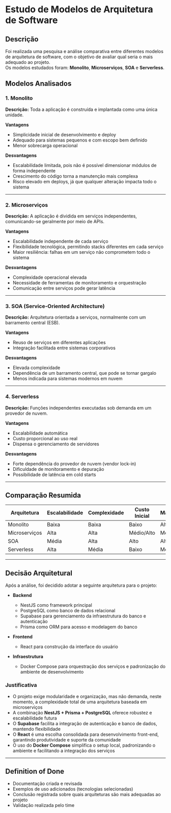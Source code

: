 # Estudo de Modelos de Arquitetura de Software

## Descrição
Foi realizada uma pesquisa e análise comparativa entre diferentes modelos de arquitetura de software, com o objetivo de avaliar qual seria o mais adequado ao projeto.  
Os modelos estudados foram: **Monolito**, **Microserviços**, **SOA** e **Serverless**.  

## Modelos Analisados

### 1. Monolito
**Descrição:** Toda a aplicação é construída e implantada como uma única unidade.  

**Vantagens**
- Simplicidade inicial de desenvolvimento e deploy  
- Adequado para sistemas pequenos e com escopo bem definido  
- Menor sobrecarga operacional  

**Desvantagens**
- Escalabilidade limitada, pois não é possível dimensionar módulos de forma independente  
- Crescimento do código torna a manutenção mais complexa  
- Risco elevado em deploys, já que qualquer alteração impacta todo o sistema  

---

### 2. Microserviços
**Descrição:** A aplicação é dividida em serviços independentes, comunicando-se geralmente por meio de APIs.  

**Vantagens**
- Escalabilidade independente de cada serviço  
- Flexibilidade tecnológica, permitindo stacks diferentes em cada serviço  
- Maior resiliência: falhas em um serviço não comprometem todo o sistema  

**Desvantagens**
- Complexidade operacional elevada  
- Necessidade de ferramentas de monitoramento e orquestração  
- Comunicação entre serviços pode gerar latência  

---

### 3. SOA (Service-Oriented Architecture)
**Descrição:** Arquitetura orientada a serviços, normalmente com um barramento central (ESB).  

**Vantagens**
- Reuso de serviços em diferentes aplicações  
- Integração facilitada entre sistemas corporativos  

**Desvantagens**
- Elevada complexidade  
- Dependência de um barramento central, que pode se tornar gargalo  
- Menos indicada para sistemas modernos em nuvem  

---

### 4. Serverless
**Descrição:** Funções independentes executadas sob demanda em um provedor de nuvem.  

**Vantagens**
- Escalabilidade automática  
- Custo proporcional ao uso real  
- Dispensa o gerenciamento de servidores  

**Desvantagens**
- Forte dependência do provedor de nuvem (vendor lock-in)  
- Dificuldade de monitoramento e depuração  
- Possibilidade de latência em cold starts  

---

## Comparação Resumida

| Arquitetura   | Escalabilidade | Complexidade | Custo Inicial | Manutenção |
|---------------|----------------|--------------|---------------|------------|
| Monolito      | Baixa          | Baixa        | Baixo         | Alta       |
| Microserviços | Alta           | Alta         | Médio/Alto    | Média      |
| SOA           | Média          | Alta         | Alto          | Alta       |
| Serverless    | Alta           | Média        | Baixo         | Média      |

---

## Decisão Arquitetural
Após a análise, foi decidido adotar a seguinte arquitetura para o projeto:

- **Backend**
  - NestJS como framework principal  
  - PostgreSQL como banco de dados relacional  
  - Supabase para gerenciamento da infraestrutura do banco e autenticação  
  - Prisma como ORM para acesso e modelagem do banco  

- **Frontend**
  - React para construção da interface do usuário  

- **Infraestrutura**
  - Docker Compose para orquestração dos serviços e padronização do ambiente de desenvolvimento  

### Justificativa
- O projeto exige modularidade e organização, mas não demanda, neste momento, a complexidade total de uma arquitetura baseada em microserviços  
- A combinação **NestJS + Prisma + PostgreSQL** oferece robustez e escalabilidade futura  
- O **Supabase** facilita a integração de autenticação e banco de dados, mantendo flexibilidade  
- O **React** é uma escolha consolidada para desenvolvimento front-end, garantindo produtividade e suporte da comunidade  
- O uso do **Docker Compose** simplifica o setup local, padronizando o ambiente e facilitando a integração dos serviços  

---

## Definition of Done
- Documentação criada e revisada  
- Exemplos de uso adicionados (tecnologias selecionadas)  
- Conclusão registrada sobre quais arquiteturas são mais adequadas ao projeto  
- Validação realizada pelo time  

